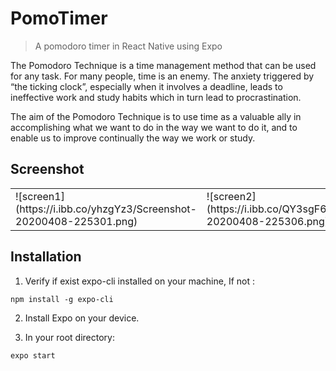 # PomoTimer
> A pomodoro timer in React Native using Expo

The Pomodoro Technique is a time management method that can be used for any task. For many people, time is an enemy. The anxiety triggered by “the ticking clock”, especially when it involves a deadline, leads to ineffective work and study habits which in turn lead to procrastination.

The aim of the Pomodoro Technique is to use time as a valuable ally in accomplishing what we want to do in the way we want to do it, and to enable us to improve continually the way we work or study.

## Screenshot

<table border=0>
<tr>
<td>![screen1](https://i.ibb.co/yhzgYz3/Screenshot-20200408-225301.png)</td>
<td>![screen2](https://i.ibb.co/QY3sgF6/Screenshot-20200408-225306.png)</td>
<td>![screen3](https://i.ibb.co/6Dhkvds/Screenshot-20200408-225312.png)</td>
</tr>
</table>

## Installation

1. Verify if exist expo-cli installed on your machine, If not :
```
npm install -g expo-cli
```
2. Install Expo on your device.

3. In your root directory:
```
expo start
```



